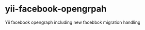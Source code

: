 yii-facebook-opengrpah
======================

Yii facebook opengraph including new facebbok migration handling 